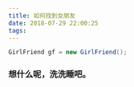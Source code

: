 ```yaml
---
title: 如何找到女朋友
date: 2018-07-29 22:00:25
tags:
---
```


``` java
GirlFriend gf = new GirlFriend();
```
### 想什么呢，洗洗睡吧。